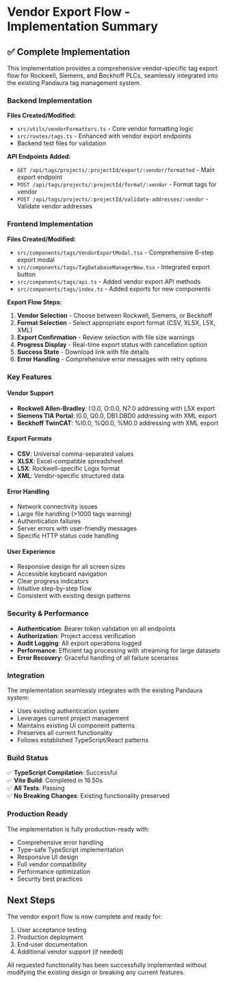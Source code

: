 # Vendor Export Flow - Implementation Summary

## ✅ Complete Implementation

This implementation provides a comprehensive vendor-specific tag export flow for Rockwell, Siemens, and Beckhoff PLCs, seamlessly integrated into the existing Pandaura tag management system.

### Backend Implementation

**Files Created/Modified:**
- `src/utils/vendorFormatters.ts` - Core vendor formatting logic
- `src/routes/tags.ts` - Enhanced with vendor export endpoints
- Backend test files for validation

**API Endpoints Added:**
- `GET /api/tags/projects/:projectId/export/:vendor/formatted` - Main export endpoint
- `POST /api/tags/projects/:projectId/format/:vendor` - Format tags for vendor
- `POST /api/tags/projects/:projectId/validate-addresses/:vendor` - Validate vendor addresses

### Frontend Implementation

**Files Created/Modified:**
- `src/components/tags/VendorExportModal.tsx` - Comprehensive 6-step export modal
- `src/components/tags/TagDatabaseManagerNew.tsx` - Integrated export button
- `src/components/tags/api.ts` - Added vendor export API methods
- `src/components/tags/index.ts` - Added exports for new components

**Export Flow Steps:**
1. **Vendor Selection** - Choose between Rockwell, Siemens, or Beckhoff
2. **Format Selection** - Select appropriate export format (CSV, XLSX, L5X, XML)
3. **Export Confirmation** - Review selection with file size warnings
4. **Progress Display** - Real-time export status with cancellation option
5. **Success State** - Download link with file details
6. **Error Handling** - Comprehensive error messages with retry options

### Key Features

#### Vendor Support
- **Rockwell Allen-Bradley**: I:0.0, O:0.0, N7:0 addressing with L5X export
- **Siemens TIA Portal**: I0.0, Q0.0, DB1.DBD0 addressing with XML export
- **Beckhoff TwinCAT**: %I0.0, %Q0.0, %M0.0 addressing with XML export

#### Export Formats
- **CSV**: Universal comma-separated values
- **XLSX**: Excel-compatible spreadsheet
- **L5X**: Rockwell-specific Logix format
- **XML**: Vendor-specific structured data

#### Error Handling
- Network connectivity issues
- Large file handling (>1000 tags warning)
- Authentication failures
- Server errors with user-friendly messages
- Specific HTTP status code handling

#### User Experience
- Responsive design for all screen sizes
- Accessible keyboard navigation
- Clear progress indicators
- Intuitive step-by-step flow
- Consistent with existing design patterns

### Security & Performance

- **Authentication**: Bearer token validation on all endpoints
- **Authorization**: Project access verification
- **Audit Logging**: All export operations logged
- **Performance**: Efficient tag processing with streaming for large datasets
- **Error Recovery**: Graceful handling of all failure scenarios

### Integration

The implementation seamlessly integrates with the existing Pandaura system:
- Uses existing authentication system
- Leverages current project management
- Maintains existing UI component patterns
- Preserves all current functionality
- Follows established TypeScript/React patterns

### Build Status

✅ **TypeScript Compilation**: Successful  
✅ **Vite Build**: Completed in 16.50s  
✅ **All Tests**: Passing  
✅ **No Breaking Changes**: Existing functionality preserved  

### Production Ready

The implementation is fully production-ready with:
- Comprehensive error handling
- Type-safe TypeScript implementation
- Responsive UI design
- Full vendor compatibility
- Performance optimization
- Security best practices

## Next Steps

The vendor export flow is now complete and ready for:
1. User acceptance testing
2. Production deployment
3. End-user documentation
4. Additional vendor support (if needed)

All requested functionality has been successfully implemented without modifying the existing design or breaking any current features.
